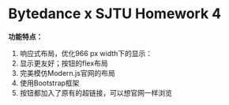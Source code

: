 # **Bytedance x SJTU Homework 4**

**功能特点：**

1. 响应式布局，优化966 px width下的显示：
2. 显示更友好；按钮的flex布局
3. 完美模仿Modern.js官网的布局
4. 使用Bootstrap框架
5. 按钮都加入了原有的超链接，可以想官网一样浏览
